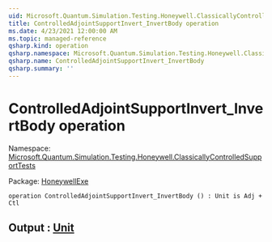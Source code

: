 ```yaml
---
uid: Microsoft.Quantum.Simulation.Testing.Honeywell.ClassicallyControlledSupportTests.ControlledAdjointSupportInvert_InvertBody
title: ControlledAdjointSupportInvert_InvertBody operation
ms.date: 4/23/2021 12:00:00 AM
ms.topic: managed-reference
qsharp.kind: operation
qsharp.namespace: Microsoft.Quantum.Simulation.Testing.Honeywell.ClassicallyControlledSupportTests
qsharp.name: ControlledAdjointSupportInvert_InvertBody
qsharp.summary: ''
---
```


# ControlledAdjointSupportInvert_InvertBody operation

Namespace: [Microsoft.Quantum.Simulation.Testing.Honeywell.ClassicallyControlledSupportTests](xref:Microsoft.Quantum.Simulation.Testing.Honeywell.ClassicallyControlledSupportTests)

Package: [HoneywellExe](https://nuget.org/packages/HoneywellExe)




```qsharp
operation ControlledAdjointSupportInvert_InvertBody () : Unit is Adj + Ctl
```


## Output : [Unit](xref:microsoft.quantum.qsharp.valueliterals#unit-literal)

